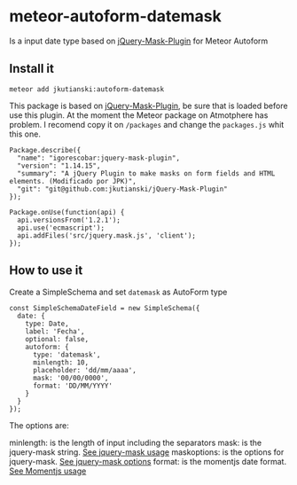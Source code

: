 # meteor-autoform-datemask
Is a input date type based on [jQuery-Mask-Plugin](https://igorescobar.github.io/jQuery-Mask-Plugin/) for Meteor Autoform

## Install it
`meteor add jkutianski:autoform-datemask`

This package is based on [jQuery-Mask-Plugin](https://igorescobar.github.io/jQuery-Mask-Plugin/), be sure that is loaded before use this plugin.
At the moment the Meteor package on Atmotphere has problem. I recomend copy it on `/packages` and change the `packages.js` whit this one.
```
Package.describe({
  "name": "igorescobar:jquery-mask-plugin",
  "version": "1.14.15",
  "summary": "A jQuery Plugin to make masks on form fields and HTML elements. (Modificado por JPK)",
  "git": "git@github.com:jkutianski/jQuery-Mask-Plugin"
});

Package.onUse(function(api) {
  api.versionsFrom('1.2.1');
  api.use('ecmascript');
  api.addFiles('src/jquery.mask.js', 'client');
});
```

## How to use it

Create a SimpleSchema and set `datemask` as AutoForm type

```
const SimpleSchemaDateField = new SimpleSchema({
  date: {
    type: Date,
    label: 'Fecha',
    optional: false,
    autoform: {
      type: 'datemask',
      minlength: 10,
      placeholder: 'dd/mm/aaaa',
      mask: '00/00/0000',
      format: 'DD/MM/YYYY'
    }
  }
});
```

The options are:

minlength: is the length of input including the separators
mask: is the jquery-mask string. [See jquery-mask usage](https://igorescobar.github.io/jQuery-Mask-Plugin/docs.html#basic-usage)
maskoptions: is the options for jquery-mask. [See jquery-mask options](https://igorescobar.github.io/jQuery-Mask-Plugin/docs.html#field-options)
format: is the momentjs date format. [See Momentjs usage](https://momentjs.com/)
